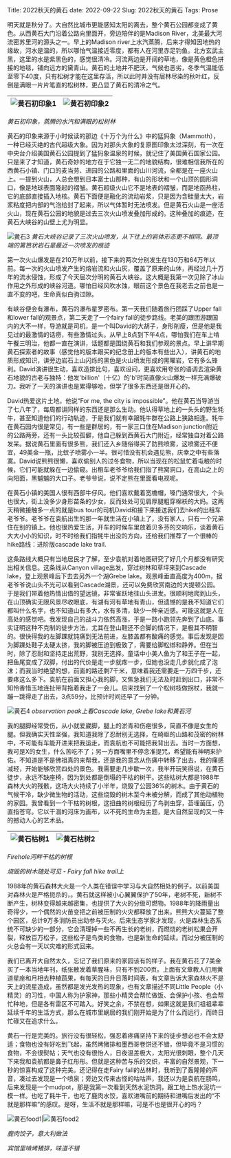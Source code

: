 Title: 2022秋天的黄石
date: 2022-09-22
Slug: 2022秋天的黄石
Tags: Prose


明天就是秋分了。大自然比城市更能感知太阳的离去，整个黄石公园都变成了黄色。从西黄石大门沿着公路向里面开，旁边陪伴的是Madison River，北美最大河流密苏里河的源头之一。早上的Madison river上水汽蒸腾，后来才得知因地热的缘故，河水是温的，所以哪怕气温接近零度，都有人在河里赤足钓鱼。北方玄武主黑，这里的水是紫黑色的，感觉很清冷。河流两边是开阔的草地，像是黄色橙色拼接的地毯，铺向远方的黛青山。黄石的土地并不肥沃，气候也恶劣，冬季气温能低至零下40度，只有松树才能在这里存活，所以此时并没有层林尽染的秋叶红，反倒是满眼一片片笔直的松树林，更凸显了黄石的清冷之气。


![黄石初印象1](/images/202209黄石1.jpeg)|![黄石初印象2](/images/202209黄石2.jpeg)
---|---
 
*黄石初印象，蒸腾的水汽和满眼的松树林*


黄石的印象来源于小时候读的那边《十万个为什么》中的猛犸象（Mammoth）， 一种已经灭绝的古代超级大象。因为对那头大象的复原图印象太过深刻，有一次在中央台介绍美国黄石公园提到了猛犸象温泉的时候，就记住了美国黄石国家公园。只是来了才知道，黄石奇妙的地方在于它独一无二的地貌结构，很难相信我所在的西黄石小镇、门口的麦当劳、进园的公路和里面的山川河流，全都是在一座火山上。一提到火山，人总会想到日本富士山那种，有山的形状和一个山顶的圆形洞口，像是地球表面隆起的褶皱。黄石超级火山它不是地表的褶皱，而是地函热柱，它的底部直接插入地核。黄石下面便是融化的流动岩浆，只是因为含硅量太大，岩浆粘度把内部的气泡给封了起来，所以气体暂时无法喷发。但是黄石火山是一座活火山，现在黄石公园的地貌是过去三次火山喷发叠加形成的。这种叠加的痕迹，在黄石大峡谷的山壁上尤为明显。

![黄石3](/images/202209黄石3.jpeg)
*黄石大峡谷记录了三次火山喷发，从下往上的岩体形态更不相同。最顶端的篱笆状岩石是最近一次喷发的痕迹*


第一次火山爆发是在210万年以前，接下来的两次分别发生在130万和64万年以前。每一次的火山喷发产生的熔岩流和火山灰，覆盖了原来的山体，再经过几十万年的流水侵蚀，形成了今天层次分明的黄石大峡谷。这大概是我第一次见除了冰山作用之外形成的峡谷河道。哪怕日经风吹水蚀，眼前这个景色在我老去之前也是一直不变的吧，生命真似白驹过隙。


有峡谷便会有瀑布，黄石的瀑布星罗密布。第一天我们随着旅行团踩了Upper fall和lower fall的观景点，第二天走了一个fairy fall的徒步路线。老美的跟团游跟国内的大不一样，导游就是司机，是一个叫David的大胡子，身形削瘦，但是他是我见过的最激情的话痨，有些激情过头。从早上8点到下午4点，哪怕我们在车上啃午餐三明治，他都一直在演讲，话题都是围绕黄石和我们参观的景点。早上讲早期黄石探索者的故事（感觉他的版本跟买的纪念册上的版本有些出入），讲黄石的地质形成知识，讲旁边岩石上山闪烁的黑色是火山喷发形成的黑曜岩，它有多么锋利。David演讲很生动，喜欢造排比句，喜欢设问，更喜欢用夸张的语调去渲染黄石地貌的古老与独特：他发'billion'（十亿）的'b'时简直像火山爆发一样充满爆破力。我听了一天的演讲也是累得够呛，但学了很多东西还是很开心的。


David热爱这片土地，他说“For me, the city is impossible”。他在黄石当导游当了七八年了，每周都讲同样的东西还是那么生动。他认得草地上的一头头的野生牦牛，甚至知道他们的行动轨迹，于是我们就有幸跟牦牛群在公路上狭路相逢。牦牛在黄石园内很是常见，有一些是群居的，有一家三口住在Madison junction附近的公路两旁，还有一头比较孤僻，他自己躲到西黄石大门附近，经常独自对着公路发呆。据说黄石里面有很多熊，我们还入乡随俗得买了防熊喷雾，这喷雾还不便宜，49美金一瓶，比蚊子喷雾小一半。很可惜没有机会遇见熊，庆幸之中有些落寞。David说熊熊很懒，喜欢偷别人的过冬食物，所以当现在的松鼠忙着屯粮的时候，它们可能就躲在一边偷窥。出租车老爷爷给我们指了熊窝洞口，在高山之上的向阳面，黑魆魆的大口子。老爷爷说，说不定熊在里面看电视呢。


在黄石小镇的美国人很有西部牛仔风。他们喜欢戴着宽檐帽，嗓门通常很大，个头也很大，街上没多少身形苗条的少女，反而处处可见肩厚腿粗穿棉袄的大妈。这两天稍微接触多一点的就是bus tour的司机David和接下来接送我们去hike的出租车老爷爷。老爷爷在袁航出生的那一年就生活在小镇上了，没有家人，只有一个兄弟住在别的镇上。他也很热爱生活，开车的时候车里放着贝多芬的交响乐，谈着黄石大大小小的知识，时不时给我们指牦牛出没的方向，还给我们推荐了一个很棒的hike路线：进阶版cascade lake trail.


这条路线大概只有当地居民才了解，至少袁航对着地图研究了好几个月都没有研究出相关信息。这条线从Canyon village出发，穿过树林和草坪来到Cascade lake，登上观景峰后下去去另外一个湖Grebe lake。观景峰垂直高度为400m，据老爷爷说山头不光可以看到Cascade湖景，还可以免费欣赏南边的大提顿公园。于是我们带着他热情出借的望远镜，非常雀跃地往山头进发。很顺利地爬到山头，在山顶确实无限风景尽收眼底，有湖有河有草地有青山，但遗憾的是我不知道它们都叫什么名字，也不知道山有多大，水有多清，缺少一种亲近感。可能这就是人在高处的感觉吧。我发现自己的战斗力依然高涨，于是一路小跑领先奔到了山底。事实证明这种不克制的徒步方法，尤其在登山鞋还不合脚的情况下，是极其不明智的。很快得我的左脚踝就钝痛到无法前进，左膝盖都有酸痛的感觉。事后发现是因为脚踝处鞋子太硬太挤，我的脚被压迫到极致了，需要给脚松绑和静养。但在当时，除了忍耐和坚持走出荒野，我别无选择。童话中小美人鱼为了和王子在一起，把鱼尾变成了双脚，付出的代价是走一步就疼一步，但她也没走几步就化成了泡沫；而我当时绝望的想，前面的路还剩7千米，意味着我还需要走一万四千步，还要疼这么多下。袁航在前面又担心我的脚，又焦急我们无法及时赶到出口，非常不知怜香惜玉地连扯带背拖着我走了一会儿。后来找到了一个松树枝做拐杖，我就一蹦一跳得走了出去，3点59分，比预计时间还早了一分钟。


![黄石4](/images/202209黄石4.jpeg)
*observation peak上看Cascade lake, Grebe lake和黄石河*





我的腿脚经常受伤，从小就爱崴脚，腿上的淤青和伤疤很多，简直不像是女生的腿。但我确实天性坚强，我知道我除了忍耐别无选择，在崎岖的山路和茂密的树林中，不可能有车能开进来把我运走，而袁航也不可能把我背出去。当时一方面想，我可是X的女生，什么苦吃不了；另一方面嘴里不停念准提咒，希望能有神明来护佑。不知道是不是佛祖真的来帮我，还是我的意念从伤痛中转移了出去，我的痛感减轻，开始能够欣赏四处的景色。我需要走几步歇一次，我半开玩笑得说，在黄石徒步，永远不缺座椅，因为到处都是倒塌的干枯的树干。这些枯树大都是1988年森林大火的残骸，这场大火持续了小半年，烧毁了公园36%的树木。由于黄石的气候干冷，缺少微生物的活动，这些烧毁的树木至今未被分解，而成了其他动植物的家园。我曾看到一个干枯的树根，这扭曲的树根经历了鸟剥虫穿，苔埋菌压，仍直指苍穹。它以干涸的河床为画布，以不死的生命为主题，是大自然呈现的又一件的撼动人心的艺术品。

     
![黄石枯树1](/images/202209黄石5.jpg)|![黄石枯树2](/images/202209黄石6.jpeg)
---|---

*Firehole河畔干枯的树根*

*烧毁的树木随处可见 - Fairy fall hike trail上*


1988年的黄石森林大火是一个人类在错误中学习与大自然相处的例子。以前美国对森林火是严格扼杀的，。黄石就这样被小心翼翼保护了50年，老树不死，新树不断产生，树林变得越来越密集，也提供了大火的分级可燃物。1988年的降雨量出奇得少，一个偶然的火苗变把之前被压制的火灾都释放了出来。熊熊大火蔓延了整个园区，总计9万多消防员出动参与灭火。后来生态学家才发现，火是森林生态系统不可缺少的一部分，它会清理掉一些不再生长的老树，而燃烧的老树松果会开裂，释放百万松子，这些松子是鸟类的食物，也是新生命的延续。而过分被压制的火总会有一天以灾难的形式回来。


我们已离开大自然太久，忘记了我们原来的家园该有的样子。我在黄石花了7美金买了一本当地年刊，纸张散发着草腥味，只有不到200页。上面有文章教人们用黄道星座和月相去种植蔬果，有每天的日升日落时间表，有文章告诉大家森林火不是天上的流星造成，虽然都是发光发热的现象，也有文章描述不同Little People（小精灵）的习性，中国人称为护家神，那些小精灵会帮忙做饭、会保护小孩、也会帮忙种地，但是各有雷区不可踏入。好笑之余，不禁在想，如果这就是我们祖祖辈辈延续千年的生活方式，那么在城市里蜗居的我们刚开始是为了什么而远行，而终日忙碌又在追求什么。


黄石一行是完美的。旅行没有很轻松，强忍着疼痛坚持下来的徒步想必也不会太舒适；食物也没有好吃到飞起，虽然烤猪排和墨西哥卷饼还不错，但毕竟不是习惯的食物，不会很熨帖；天气也没有很怡人，日夜温差极大，太阳光很刺眼，整个几天下来我和袁航都是鼻子红彤彤。但就是这种苦与乐的交织，丰富的自然景观，下一秒的惊喜构成了这种完美。还记得在走Fairy fall的丛林时，我听到了轰隆隆的声音，凑过去发现是一个喷泉；旁边又传来古怪的咕咕声，我还以为是袁航在肠鸣，后来发现是一个mudpot，那是我第一次看到天然水泥热洞，跟工地上热水泥坑一模一样。也吃了耗牛干，也吃了鹿肉水饺，喜欢进嘴前的期待和进嘴后发出的“不就是那样嘛”的感叹。是呀，生活不就是那样嘛，可是不也是很开心的吗？

![黄石food1](/images/202209黄石7.jpeg)|![黄石food2](/images/202209黄石8.jpeg)

*鹿肉饺子，意大利做法*

*宾馆里啃烤猪排，味道不错*




